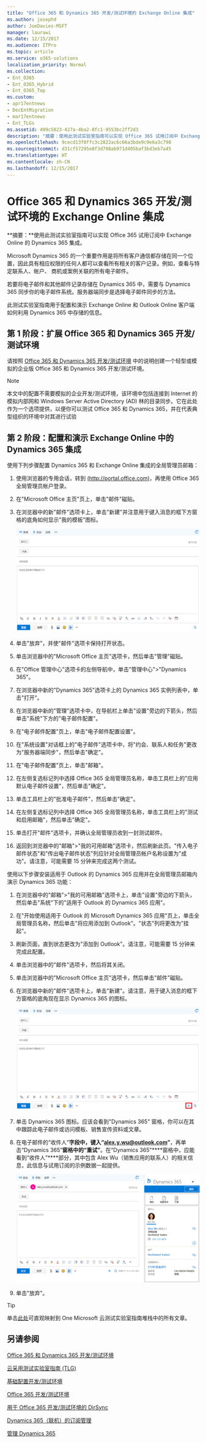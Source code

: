 ```yaml
---
title: "Office 365 和 Dynamics 365 开发/测试环境的 Exchange Online 集成"
ms.author: josephd
author: JoeDavies-MSFT
manager: laurawi
ms.date: 12/15/2017
ms.audience: ITPro
ms.topic: article
ms.service: o365-solutions
localization_priority: Normal
ms.collection:
- Ent_O365
- Ent_O365_Hybrid
- Ent_O365_Top
ms.custom:
- apr17entnews
- DecEntMigration
- mar17entnews
- Ent_TLGs
ms.assetid: 499c5823-427a-4ba2-8fc1-9553bc2ff2d3
description: "摘要：使用此测试实验室指南可以实现 Office 365 试用订阅中 Exchange Online 的 Dynamics 365 集成。"
ms.openlocfilehash: 9cecd13f0ffc3c2822ac6c66a3bde9c9e6a3c798
ms.sourcegitcommit: d31cf57295e8f3d798ab971d405baf3bd3eb7a45
ms.translationtype: HT
ms.contentlocale: zh-CN
ms.lasthandoff: 12/15/2017
---
```

# <a name="exchange-online-integration-for-your-office-365-and-dynamics-365-devtest-environment"></a>Office 365 和 Dynamics 365 开发/测试环境的 Exchange Online 集成

 **摘要：**使用此测试实验室指南可以实现 Office 365 试用订阅中 Exchange Online 的 Dynamics 365 集成。
  
Microsoft Dynamics 365 的一个重要作用是将所有客户通信都存储在同一个位置，因此具有相应权限的任何人都可以查看所有相关的客户记录。例如，查看与特定联系人、帐户、 商机或案例关联的所有电子邮件。
  
若要将电子邮件和其他邮件记录存储在 Dynamics 365 中，需要与 Dynamics 365 同步你的电子邮件系统。服务器端同步是选择电子邮件同步的方法。
  
此测试实验室指南用于配置和演示 Exchange Online 和 Outlook Online 客户端如何利用 Dynamics 365 中存储的信息。 
  
## <a name="phase-1-build-out-the-office-365-and-dynamics-365-devtest-environment"></a>第 1 阶段：扩展 Office 365 和 Dynamics 365 开发/测试环境

请按照 [Office 365 和 Dynamics 365 开发/测试环境](office-365-and-dynamics-365-dev-test-environment.md) 中的说明创建一个轻型或模拟的企业版 Office 365 和 Dynamics 365 开发/测试环境。
  
> [!NOTE]
> 本文中的配置不需要模拟的企业开发/测试环境，该环境中包括连接到 Internet 的模拟内部网和 Windows Server Active Directory (AD) 林的目录同步。它在此处作为一个选项提供，以便你可以测试 Office 365 和 Dynamics 365，并在代表典型组织的环境中对其进行试验 
  
## <a name="phase-2-configure-and-demonstrate-dynamics-365-integration-in-exchange-online"></a>第 2 阶段：配置和演示 Exchange Online 中的 Dynamics 365 集成

使用下列步骤配置 Dynamics 365 和 Exchange Online 集成的全局管理员邮箱：
  
1. 使用浏览器的专用会话，转到 [(http://portal.office.com)]((http://portal.office.com))，再使用 Office 365 全局管理员帐户登录。
    
2. 在"Microsoft Office 主页"页上，单击"邮件"磁贴。
    
3. 在浏览器中的新"邮件"选项卡上，单击"新建"并注意用于键入消息的框下方窗格的底角如何显示"我的模板"图标。
    
     ![空白的新电子邮件未与 Dynamics 365 集成。](images/879b54fd-a68f-4581-9f89-d5050df6f4de.png)
  
4. 单击"放弃"，并使"邮件"选项卡保持打开状态。
    
5. 单击浏览器中的"Microsoft Office 主页"选项卡，然后单击"管理"磁贴。
    
6. 在"Office 管理中心"选项卡的左侧导航中，单击"管理中心">"Dynamics 365"。
    
7. 在浏览器中新的"Dynamics 365"选项卡上的 Dynamics 365 实例列表中，单击"打开"。
    
8. 在浏览器中新的"管理"选项卡中，在导航栏上单击"设置"旁边的下箭头，然后单击"系统"下方的"电子邮件配置"。
    
9.  在"电子邮件配置"页上，单击"电子邮件配置设置"。
    
10. 在"系统设置"对话框上的"电子邮件"选项卡中，将"约会、联系人和任务"更改为"服务器端同步"，然后单击"确定"。
    
11. 在"电子邮件配置"页上，单击"邮箱"。
    
12. 在左侧复选标记列中选择 Office 365 全局管理员名称，单击工具栏上的"应用默认电子邮件设置"，然后单击"确定"。
    
13. 单击工具栏上的"批准电子邮件"，然后单击"确定"。
    
14. 在左侧复选标记列中选择 Office 365 全局管理员名称，单击工具栏上的"测试和启用邮箱"，然后单击"确定"。
    
15. 单击打开"邮件"选项卡，并确认全局管理员收到一封测试邮件。
    
16. 返回到浏览器中的"邮箱">"我的可用邮箱"选项卡，然后刷新此页。"传入电子邮件状态"和"传出电子邮件状态"列应针对全局管理员帐户名称设置为"成功"。请注意，可能需要 15 分钟来完成这两个测试。
    
使用以下步骤安装适用于 Outlook 的 Dynamics 365 应用并在全局管理员邮箱内演示 Dynamics 365 功能：
  
1. 在浏览器中的"邮箱">"我的可用邮箱"选项卡上，单击"设置"旁边的下箭头，然后单击"系统"下的"适用于 Outlook 的 Dynamics 365 应用"。
    
2. 在"开始使用适用于 Outlook 的 Microsoft Dynamics 365 应用"页上，单击全局管理员名称，然后单击"将应用添加到 Outlook"。"状态"列将更改为"挂起"。
    
3. 刷新页面，直到状态更改为"添加到 Outlook"。请注意，可能需要 15 分钟来完成此配置。
    
4. 单击浏览器中的"邮件"选项卡，然后将其关闭。
    
5. 单击浏览器中的"Microsoft Office 主页"选项卡，然后单击"邮件"磁贴。
    
6. 在浏览器中新的"邮件"选项卡上，单击"新建"。请注意，用于键入消息的框下方窗格的底角现在显示 Dynamics 365 的图标。
    
     ![空白的新电子邮件与 Dynamics 365 集成，显示新图标。](images/ecb822e1-45fe-4481-99a1-294317d1d2de.png)
  
7. 单击 Dynamics 365 图标。应该会看到"Dynamics 365" 窗格，你可以在其中跟踪此电子邮件或访问模板、销售宣传资料或文章。
    
8. 在电子邮件的“收件人”****字段中，键入“alex.y.wu@outlook.com”****，再单击“Dynamics 365”****窗格中的“重试”****。在“Dynamics 365”****窗格中，应能看到“收件人”****部分，其中包含 Alex Wu（销售应用的联系人）的相关信息，此信息与试用订阅的示例数据一起提供。
    
     ![存储在 Dynamics 365 中的销售联系人的 Dynamics 365 信息窗格。](images/a010fa5f-3f1b-47d4-ab5e-d00d85a24a3f.png)
  
9. 单击"放弃"。

> [!TIP]
> 单击[此处]((http://aka.ms/catlgstack))可直观映射到 One Microsoft 云测试实验室指南堆栈中的所有文章。
    
## <a name="see-also"></a>另请参阅

[Office 365 和 Dynamics 365 开发/测试环境](office-365-and-dynamics-365-dev-test-environment.md)
  
[云采用测试实验室指南 (TLG)](cloud-adoption-test-lab-guides-tlgs.md)
  
[基础配置开发/测试环境](base-configuration-dev-test-environment.md)
  
[Office 365 开发/测试环境](office-365-dev-test-environment.md)
  
[用于 Office 365 开发/测试环境的 DirSync](dirsync-for-your-office-365-dev-test-environment.md)

[Dynamics 365（联机）的订阅管理]((https://technet.microsoft.com/library/jj679903.aspx))
  
[管理 Dynamics 365]((https://technet.microsoft.com/library/dn531101.aspx))


